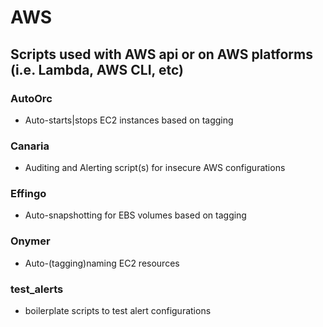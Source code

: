 # AWS
## Scripts used with AWS api or on AWS platforms (i.e. Lambda, AWS CLI, etc)


### AutoOrc 
 - Auto-starts|stops EC2 instances based on tagging
### Canaria 
 - Auditing and Alerting script(s) for insecure AWS configurations
### Effingo 
 - Auto-snapshotting for EBS volumes based on tagging 
### Onymer
 - Auto-(tagging)naming EC2 resources 
### test_alerts
 - boilerplate scripts to test alert configurations
